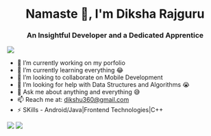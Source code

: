<h1 align="center">Namaste 👋, I'm Diksha Rajguru</h1> 
<h3 align="center">An Insightful Developer and a Dedicated Apprentice</h3>
<img src = "https://komarev.com/ghpvc/?username=diksharajguru">

- 🔭 I’m currently working on my porfolio
- 🌱 I’m currently learning everything 😂
- 👯 I’m looking to collaborate on Mobile Development
- 🤔 I’m looking for help with Data Structures and Algorithms 😭
- 💬 Ask me about anything and everything 😅
- 📫 Reach me at: dikshu360@gmail.com
- ⚡ SKills - Android/Java|Frontend Technologies|C++
<img src ="https://github-readme-stats.vercel.app/api?username=diksharajguru&&show_icons=true&title_color=ffffff&icon_color=bb2acf&text_color=daf7dc&bg_color=121332"> 
<img src ="https://github-readme-stats.vercel.app/api/top-langs/?username=diksharajguru&langs_count=8">

